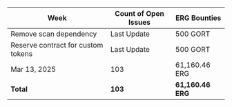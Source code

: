 | Week | Count of Open Issues | ERG Bounties |
|------|---------------------|-------------|
| Remove scan dependency | Last Update | 500 GORT |
| Reserve contract for custom tokens | Last Update | 500 GORT |
| Mar 13, 2025 | 103 | 61,160.46 ERG |
| **Total** | **103** | **61,160.46 ERG** |
